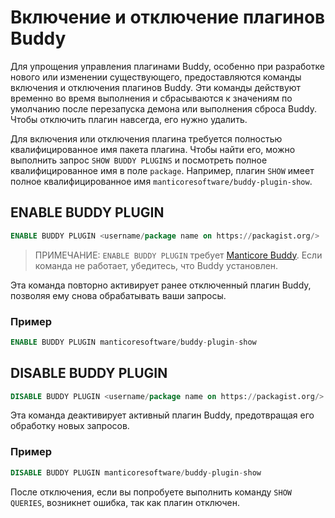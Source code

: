 # Включение и отключение плагинов Buddy

Для упрощения управления плагинами Buddy, особенно при разработке нового или изменении существующего, предоставляются команды включения и отключения плагинов Buddy. Эти команды действуют временно во время выполнения и сбрасываются к значениям по умолчанию после перезапуска демона или выполнения сброса Buddy. Чтобы отключить плагин навсегда, его нужно удалить.

Для включения или отключения плагина требуется полностью квалифицированное имя пакета плагина. Чтобы найти его, можно выполнить запрос `SHOW BUDDY PLUGINS` и посмотреть полное квалифицированное имя в поле `package`. Например, плагин `SHOW` имеет полное квалифицированное имя `manticoresoftware/buddy-plugin-show`.

<!-- example enable_buddy_plugin -->
## ENABLE BUDDY PLUGIN

```sql
ENABLE BUDDY PLUGIN <username/package name on https://packagist.org/>
```

> ПРИМЕЧАНИЕ: `ENABLE BUDDY PLUGIN` требует [Manticore Buddy](../../../Installation/Manticore_Buddy.md). Если команда не работает, убедитесь, что Buddy установлен.

Эта команда повторно активирует ранее отключенный плагин Buddy, позволяя ему снова обрабатывать ваши запросы.

<!-- intro -->
### Пример

<!-- request SQL -->
```sql
ENABLE BUDDY PLUGIN manticoresoftware/buddy-plugin-show
```
<!-- end -->

<!-- example disable_buddy_plugin -->
## DISABLE BUDDY PLUGIN

```sql
DISABLE BUDDY PLUGIN <username/package name on https://packagist.org/>
```

Эта команда деактивирует активный плагин Buddy, предотвращая его обработку новых запросов.

<!-- intro -->
### Пример

<!-- request SQL -->
```sql
DISABLE BUDDY PLUGIN manticoresoftware/buddy-plugin-show
```

После отключения, если вы попробуете выполнить команду `SHOW QUERIES`, возникнет ошибка, так как плагин отключен.
<!-- end -->

